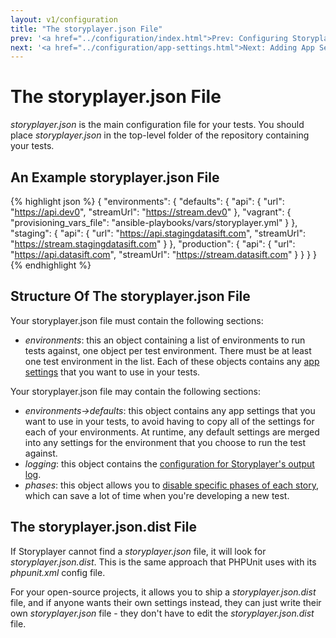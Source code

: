 ```yaml
---
layout: v1/configuration
title: "The storyplayer.json File"
prev: '<a href="../configuration/index.html">Prev: Configuring Storyplayer</a>'
next: '<a href="../configuration/app-settings.html">Next: Adding App Settings To Your Config File</a>'
---
```


# The storyplayer.json File

_storyplayer.json_ is the main configuration file for your tests.  You should place _storyplayer.json_ in the top-level folder of the repository containing your tests.

## An Example storyplayer.json File

{% highlight json %}
{
    "environments": {
        "defaults": {
            "api": {
                "url": "https://api.dev0",
                "streamUrl": "https://stream.dev0"
            },
            "vagrant": {
                "provisioning_vars_file": "ansible-playbooks/vars/storyplayer.yml"
            }
        },
        "staging": {
            "api": {
                "url": "https://api.stagingdatasift.com",
                "streamUrl": "https://stream.stagingdatasift.com"
            }
        },
        "production": {
            "api": {
                "url": "https://api.datasift.com",
                "streamUrl": "https://stream.datasift.com"
            }
        }
    }
}
{% endhighlight %}

## Structure Of The storyplayer.json File

Your storyplayer.json file must contain the following sections:

* _environments_: this an object containing a list of environments to run tests against, one object per test environment.  There must be at least one test environment in the list.  Each of these objects contains any [app settings](app-settings.html) that you want to use in your tests.

Your storyplayer.json file may contain the following sections:

* _environments->defaults_: this object contains any app settings that you want to use in your tests, to avoid having to copy all of the settings for each of your environments.  At runtime, any default settings are merged into any settings for the environment that you choose to run the test against.
* _logging_: this object contains the [configuration for Storyplayer's output log](logging.html).
* _phases_: this object allows you to [disable specific phases of each story](test-phases.html), which can save a lot of time when you're developing a new test.

## The storyplayer.json.dist File

If Storyplayer cannot find a _storyplayer.json_ file, it will look for _storyplayer.json.dist_.  This is the same approach that PHPUnit uses with its _phpunit.xml_ config file.

For your open-source projects, it allows you to ship a _storyplayer.json.dist_ file, and if anyone wants their own settings instead, they can just write their own _storyplayer.json_ file - they don't have to edit the _storyplayer.json.dist_ file.